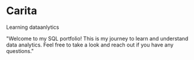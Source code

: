 # Carita
Learning dataanlytics
 
 "Welcome to my SQL portfolio! This is my journey to learn and understand data analytics. Feel free to take a look and reach out if you have any questions."
 
